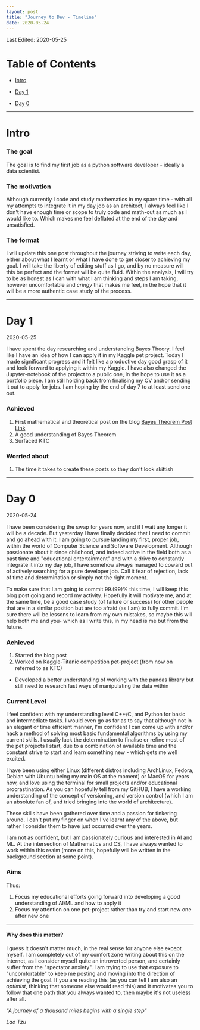 ```yaml
---
layout: post
title: "Journey to Dev - Timeline"
date: 2020-05-24 
---
```


Last Edited: 2020-05-25

# Table of Contents

- [Intro](#Intro)

- [Day 1](#Day-1)

- [Day 0](#Day-0)

----
# Intro

### The goal
The goal is to find my first job as a python software developer - ideally a data
scientist.

### The motivation
Although currently I code and study mathematics in my spare time - with all my
attempts to integrate it in my day job as an architect, I always feel like I
don't have enough time or scope to truly code and math-out as much as I would
like to. Which makes me feel deflated at the end of the day and unsatisfied.

### The format
I will update this one post throughout the journey striving to write each day,
either about what I learnt or what I have done to get closer to achieving my
goal. I will take the liberty of editing stuff as I go, and by no measure will
this be perfect and the format will be quite fluid. Within the analysis, I will
try to be as honest as I can with what I  am thinking and steps I am taking,
however uncomfortable and *cringy* that makes me feel, in the hope that it will
be a more authentic case study of the process.

---
# Day 1
2020-05-25

I have spent the day researching and understanding Bayes Theory. I feel like I
have an idea of how I can apply it in my Kaggle pet project. Today I made
significant progress and it felt like a productive day good grasp of it and
look forward to applying it within my Kaggle. I have also changed the
Jupyter-notebook of the project to a public one, in the hope to use it as a
portfolio piece. I am still holding back from finalising my CV and/or sending it
out to apply for jobs. I am hoping by the end of day 7 to at least send one out.


### Achieved
1. First mathematical and theoretical post on the blog
   [Bayes Theorem Post Link](www.cstml.github.io/bayes-theorem)
2. A good understanding of Bayes Theorem
3. Surfaced KTC

### Worried about
1. The time it takes to create these posts so they don't look skittish

---
# Day 0 
2020-05-24

I have been considering the swap for years now, and if I wait any longer it
will be a decade. But yesterday I have finally decided that I need to commit
and go ahead with it. I am going to pursue landing my first, proper job, within
the world of Computer Science and Software Development. Although passionate
about it since childhood, and indeed active in the field both as a past time
and "educational entertainment" and with a drive to constantly integrate it
into my day job, I have somehow always managed to coward out of actively
searching for a pure developer job. Call it fear of rejection, lack of time and
determination or simply not the right moment.

To make sure that I am going to commit 99.(99)% this time, I will keep this
blog post going and record my activity. Hopefully it will motivate me, and at
the same time, be a good case study (of failure or success) for other people
that are in a similar position but are too afraid (as I am) to fully commit.
I'm sure there will be lessons to learn from my own mistakes, so maybe this
will help both me and you- which as I write this, in my head is me but from the
future. 

### Achieved
1. Started the blog post
2. Worked on Kaggle-Titanic competition pet-project (from now on referred to as
   KTC)
  - Developed a better understanding of working with the pandas library but
    still need to research fast ways of manipulating the data within
  

### Current Level
I feel confident with my understanding level C++/C, and Python for basic and
intermediate tasks. I would even go as far as to say that although not in an
elegant or time efficient manner, I'm confident I can come up with and/or hack
a method of solving most basic fundamental algorithms by using my current
skills. I usually lack the determination to finalise or refine most of the pet
projects I start, due to a combination of available time and the constant
strive to start and learn something new - which gets me well excited. 

I have been using either Linux (different distros including ArchLinux, Fedora,
Debian with Ubuntu being my main OS at the moment) or MacOS for years now, and
love using the terminal for small projects and/or educational procrastination.
As you can hopefully tell from my GitHUB, I have a working understanding of the
concept of versioning, and version control (which I am an absolute fan of, and
tried bringing into the world of architecture). 

These skills have been gathered over time and a passion for tinkering around. I
can't put my finger on when I've learnt any of the above, but rather I consider
them to have just occurred over the years.

I am not as confident, but I am passionately curious and interested in AI and
ML. At the intersection of Mathematics and CS, I have always wanted to work
within this realm (more on this, hopefully will be written in the background
section at some point). 

### Aims
Thus:
1. Focus my educational efforts going forward into developing a good
   understanding of AI/ML and how to apply it
2. Focus my attention on one pet-project rather than try and start new one
   after new one

---

#### Why does this matter?
I guess it doesn't matter much, in the real sense for anyone else except
myself. I am completely out of my comfort zone writing about this on the
internet, as I consider myself quite an introverted person, and certainly
suffer from the "spectator anxiety". I am trying to use that exposure to
"uncomfortable" to keep me posting and moving into the direction of achieving
the goal. If you are reading this (as you can tell I am also an *optimist*,
thinking that someone else would read this) and it motivates you to follow that
one path that you always wanted to, then maybe it's not useless after all. 

*"A journey of a thousand miles begins with a single step"*

*Lao Tzu*

